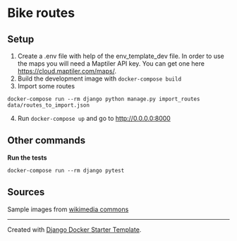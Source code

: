 # Bike routes


## Setup
1. Create a .env file with help of the env_template_dev file. In order to use the maps you will need a Maptiler API key. You can get one here https://cloud.maptiler.com/maps/.
2. Build the development image with `docker-compose build`
3. Import some routes
```
docker-compose run --rm django python manage.py import_routes data/routes_to_import.json 
```
4. Run `docker-compose up` and go to http://0.0.0.0:8000


## Other commands
**Run the tests**
```
docker-compose run --rm django pytest
```

## Sources
Sample images from [wikimedia commons](https://commons.wikimedia.org/wiki/Land_Salzburg)

--- 

Created with [Django Docker Starter Template](https://github.com/abel-castro/ddst).
